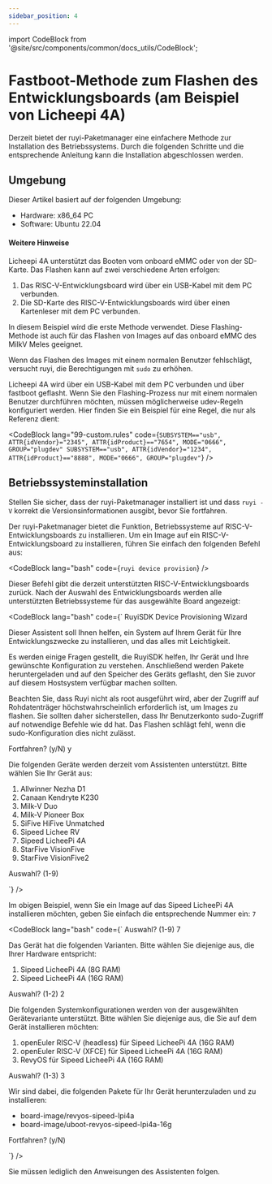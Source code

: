 ```yaml
---
sidebar_position: 4
---
```


import CodeBlock from '@site/src/components/common/docs_utils/CodeBlock';

# Fastboot-Methode zum Flashen des Entwicklungsboards (am Beispiel von Licheepi 4A)

Derzeit bietet der ruyi-Paketmanager eine einfachere Methode zur Installation des Betriebssystems. Durch die folgenden Schritte und die entsprechende Anleitung kann die Installation abgeschlossen werden.

## Umgebung

Dieser Artikel basiert auf der folgenden Umgebung:
- Hardware: x86_64 PC
- Software: Ubuntu 22.04

#### Weitere Hinweise

Licheepi 4A unterstützt das Booten vom onboard eMMC oder von der SD-Karte. Das Flashen kann auf zwei verschiedene Arten erfolgen:

1. Das RISC-V-Entwicklungsboard wird über ein USB-Kabel mit dem PC verbunden.
2. Die SD-Karte des RISC-V-Entwicklungsboards wird über einen Kartenleser mit dem PC verbunden.

In diesem Beispiel wird die erste Methode verwendet. Diese Flashing-Methode ist auch für das Flashen von Images auf das onboard eMMC des MilkV Meles geeignet.

Wenn das Flashen des Images mit einem normalen Benutzer fehlschlägt, versucht ruyi, die Berechtigungen mit ``sudo`` zu erhöhen.

Licheepi 4A wird über ein USB-Kabel mit dem PC verbunden und über fastboot geflasht. Wenn Sie den Flashing-Prozess nur mit einem normalen Benutzer durchführen möchten, müssen möglicherweise udev-Regeln konfiguriert werden. Hier finden Sie ein Beispiel für eine Regel, die nur als Referenz dient:

<CodeBlock lang="99-custom.rules" code={`
SUBSYSTEM=="usb", ATTR{idVendor}="2345", ATTR{idProduct}=="7654", MODE="0666", GROUP="plugdev"
SUBSYSTEM=="usb", ATTR{idVendor}="1234", ATTR{idProduct}=="8888", MODE="0666", GROUP="plugdev"
`} />

## Betriebssysteminstallation

Stellen Sie sicher, dass der ruyi-Paketmanager installiert ist und dass `ruyi -V` korrekt die Versionsinformationen ausgibt, bevor Sie fortfahren.

Der ruyi-Paketmanager bietet die Funktion, Betriebssysteme auf RISC-V-Entwicklungsboards zu installieren. Um ein Image auf ein RISC-V-Entwicklungsboard zu installieren, führen Sie einfach den folgenden Befehl aus:

<CodeBlock lang="bash" code={`
ruyi device provision
`} />

Dieser Befehl gibt die derzeit unterstützten RISC-V-Entwicklungsboards zurück. Nach der Auswahl des Entwicklungsboards werden alle unterstützten Betriebssysteme für das ausgewählte Board angezeigt:

<CodeBlock lang="bash" code={`
RuyiSDK Device Provisioning Wizard

Dieser Assistent soll Ihnen helfen, ein System auf Ihrem Gerät für Ihre Entwicklungszwecke zu installieren, und das alles mit Leichtigkeit.

Es werden einige Fragen gestellt, die RuyiSDK helfen, Ihr Gerät und Ihre gewünschte Konfiguration zu verstehen. Anschließend werden Pakete heruntergeladen und auf den Speicher des Geräts geflasht, den Sie zuvor auf diesem Hostsystem verfügbar machen sollten.

Beachten Sie, dass Ruyi nicht als root ausgeführt wird, aber der Zugriff auf Rohdatenträger höchstwahrscheinlich erforderlich ist, um Images zu flashen. Sie sollten daher sicherstellen, dass Ihr Benutzerkonto sudo-Zugriff auf notwendige Befehle wie dd hat. Das Flashen schlägt fehl, wenn die sudo-Konfiguration dies nicht zulässt.

Fortfahren? (y/N) y

Die folgenden Geräte werden derzeit vom Assistenten unterstützt. Bitte wählen Sie Ihr Gerät aus:

1. Allwinner Nezha D1
2. Canaan Kendryte K230
3. Milk-V Duo
4. Milk-V Pioneer Box
5. SiFive HiFive Unmatched
6. Sipeed Lichee RV
7. Sipeed LicheePi 4A
8. StarFive VisionFive
9. StarFive VisionFive2

Auswahl? (1-9)

`} />

Im obigen Beispiel, wenn Sie ein Image auf das Sipeed LicheePi 4A installieren möchten, geben Sie einfach die entsprechende Nummer ein: `7`


<CodeBlock lang="bash" code={`
Auswahl? (1-9) 7

Das Gerät hat die folgenden Varianten. Bitte wählen Sie diejenige aus, die Ihrer Hardware entspricht:

  1. Sipeed LicheePi 4A (8G RAM)
  2. Sipeed LicheePi 4A (16G RAM)

Auswahl? (1-2) 2

Die folgenden Systemkonfigurationen werden von der ausgewählten Gerätevariante unterstützt. Bitte wählen Sie diejenige aus, die Sie auf dem Gerät installieren möchten:

  1. openEuler RISC-V (headless) für Sipeed LicheePi 4A (16G RAM)
  2. openEuler RISC-V (XFCE) für Sipeed LicheePi 4A (16G RAM)
  3. RevyOS für Sipeed LicheePi 4A (16G RAM)

Auswahl? (1-3) 3

Wir sind dabei, die folgenden Pakete für Ihr Gerät herunterzuladen und zu installieren:

 * board-image/revyos-sipeed-lpi4a
 * board-image/uboot-revyos-sipeed-lpi4a-16g

Fortfahren? (y/N)

`} />

Sie müssen lediglich den Anweisungen des Assistenten folgen.
